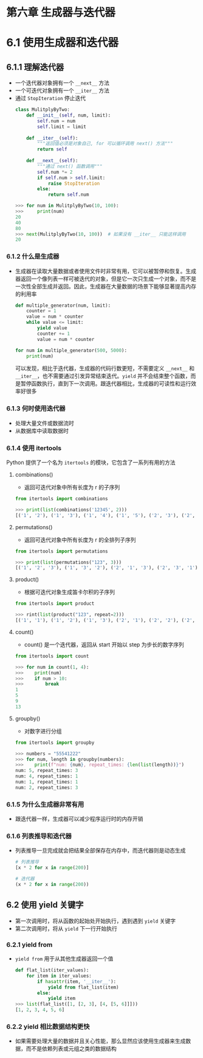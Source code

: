 # 第六章 生成器与迭代器
# 6.1 使用生成器和迭代器

## 6.1.1 理解迭代器
* 一个迭代器对象拥有一个 `__next__` 方法
* 一个可迭代对象拥有一个 `__iter__` 方法
* 通过 `StopIteration` 停止迭代
    ``` python
    class MulitplyByTwo:
        def __init__(self, num, limit):
            self.num = num
            self.limit = limit
        
        def __iter__(self):
            """返回值必须是对象自己, for 可以循环调用 next() 方法"""
            return self
        
        def __next__(self):
            """通过 next() 函数调用"""
            self.num *= 2
            if self.num > self.limit:
                raise StopIteration
            else:
                return self.num
    
    >>> for num in MulitplyByTwo(10, 100):
    >>>     print(num)
    20
    40
    80
    >>> next(MulitplyByTwo(10, 100))  # 如果没有 __iter__ 只能这样调用
    20
    ```

### 6.1.2 什么是生成器
* 生成器在读取大量数据或者使用文件时非常有用，它可以被暂停和恢复。生成器返回一个像列表一样可被迭代的对象，但是它一次只生成一个对象，而不是一次性全部生成并返回。因此，生成器在大量数据的场景下能够显著提高内存的利用率
    ``` python
    def multiple_generator(num, limit):
        counter = 1
        value = num * counter
        while value <= limit:
            yield value
            counter += 1
            value = num * counter
    
    for num in multiple_generator(500, 5000):
        print(num)
    ```
    可以发现，相比于迭代器，生成器的代码行数更短，不需要定义 `__next__` 和 `__iter__`，也不需要通过引发异常结束迭代。`yield` 并不会结束整个函数，而是暂停函数执行，直到下一次调用。跟迭代器相比，生成器的可读性和运行效率好很多

### 6.1.3 何时使用迭代器
* 处理大量文件或数据流时
* 从数据库中读取数据时

### 6.1.4 使用 itertools
Python 提供了一个名为 `itertools` 的模块，它包含了一系列有用的方法
1. combinations()
    * 返回可迭代对象中所有长度为 r 的子序列
    ``` python
    from itertools import combinations

    >>> print(list(combinations('12345', 2)))
    [('1', '2'), ('1', '3'), ('1', '4'), ('1', '5'), ('2', '3'), ('2', '4'), ('2', '5'), ('3', '4'), ('3', '5'), ('4', '5')]
    ```

2. permutations()
    * 返回可迭代对象中所有长度为 r 的全排列子序列
    ``` python
    from itertools import permutations

    >>> print(list(permutations("123", 3)))
    [('1', '2', '3'), ('1', '3', '2'), ('2', '1', '3'), ('2', '3', '1'), ('3', '1', '2'), ('3', '2', '1')]
    ```

3. product()
    * 根据可迭代对象生成笛卡尔积的子序列
    ``` python
    from itertools import product

    >>> rint(list(product("123", repeat=2)))
    [('1', '1'), ('1', '2'), ('1', '3'), ('2', '1'), ('2', '2'), ('2', '3'), ('3', '1'), ('3', '2'), ('3', '3')]
    ```

4. count()
    * count() 是一个迭代器，返回从 start 开始以 step 为步长的数字序列
    ``` python
    from itertools import count

    >>> for num in count(1, 4):
    >>>    print(num)
    >>>    if num > 10:
    >>>        break
    1
    5
    9
    13
    ```

5. groupby()
    * 对数字进行分组
    ``` python
    from itertools import groupby

    >>> numbers = "55541222"
    >>> for num, length in groupby(numbers):
    >>>    print(f"num: {num}, repeat_times: {len(list(length))}")
    num: 5, repeat_times: 3
    num: 4, repeat_times: 1
    num: 1, repeat_times: 1
    num: 2, repeat_times: 3
    ``` 

### 6.1.5 为什么生成器非常有用
* 跟迭代器一样，生成器可以减少程序运行时的内存开销

### 6.1.6 列表推导和迭代器
* 列表推导一旦完成就会把结果全部保存在内存中，而迭代器则是动态生成
    ``` python
    # 列表推导
    [x * 2 for x in range(200)]

    # 迭代器
    (x * 2 for x in range(200))
    ```

## 6.2 使用 yield 关键字
* 第一次调用时，将从函数的起始处开始执行，遇到遇到 `yield` 关键字
* 第二次调用时，将从 `yield` 下一行开始执行

### 6.2.1 yield from
* `yield from` 用于从其他生成器返回一个值
    ``` python
    def flat_list(iter_values):
        for item in iter_values:
            if hasattr(item, '__iter__'):
                yield from flat_list(item)
            else:
                yield item
    >>> list(flat_list([1, [2, 3], [4, [5, 6]]]))
    [1, 2, 3, 4, 5, 6]
    ```

### 6.2.2 yield 相比数据结构更快
* 如果需要处理大量的数据并且关心性能，那么显然应该使用生成器来生成数据，而不是依赖列表或元组之类的数据结构
